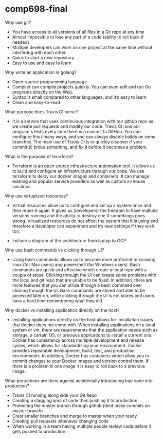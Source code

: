# comp698-final
 Why use git?
* You have access to all versions of all files in a Git repo at any time
* Almost impossible to lose any part of a code (ability to roll back if needed)
* Multiple developers can work on one project at the same time without interfering with each other
* Quick to start a new repository
* Easy to use and easy to learn 

Why write an application in golang?
* Open-source programming language 
* Compiler can compile projects quickly. You can even edit and run Go programs directly on the Web.
* Syntax is small compared to other languages, and it’s easy to learn
* Clean and easy-to-read

What purpose does Travis CI serve?
* It is a service that uses continuious integration with our github repo as we create pull requests and modify our code. Travis CI runs our program's tests every time there is a commit to GitHub. You can configure this i many ways, and you can always disable builds on some branches. The main use of Travis CI is to quickly discover if your commit(s) broke something, and fix it before it becomes a problem.


 What is the purpose of terraform?
* Terraform is an open source infrastructure automation tool. It allows us to build and configure an infrastructure through our code. We use terraform to deloy our docker images and containers. It can manage existing and popular service providers as well as custom in-house solutions.


Why use virtualized resources?
* Virtual resources allow us to configure and set up a system once and then reuse it again. It gives us (developers) the freedom to have multiple versions running and the ability to destroy one if somethings goes wrong. Virtualized resources do not affect the system that it is using and therefore a developer can experiment and try new settings if they wish too.


* Include a diagram of the architecture from laptop to GCP



Why use bash commands vs clicking through UI?
* Using bash commands allows us to become more proficient in knowing linux (for Mac users) and powershell (for Windows users). Bash commands are quick and effective which create a local repo with a couple of steps. Clicking through the UI can create some problems with the local and git repo that are unable to be fixed. In addition, there are more features that you can utilize through a bash command over clicking through the UI. Bash commands are stored and able to be accessed later on, while clicking through the UI is not stores and users have a hard time remembering what they did. 



Why docker vs installing application directly on the host?
* Installing applications directly on the host allows for installation issues that docker does not come with. When installing applications on a local system or vm, there are requirements that the application needs such as storage, a certain OS, or previous applications to install a current one. Docker has consistency across multiple development and release cycles, which allows for standardizing your environment. Docker provides repeatable development, build, test, and production environments. In addition, Docker has containers which allow you to commit changes to your Docker images and version control them. If there is a problem in one image it is easy to roll back to a previous image.

What protections are there against accidentally introducing bad code into production?
* Travis CI running along side your Git Repo
* Creating a stagging area of code then pushing it to production
* Protecting the master branch through github (dont make commits on master branch)
* Creat smaller branches and merge to master when your ready
* Creating pull requests whenever changing code 
* When working in a team having multiple people review code before it gets pushed to production 
